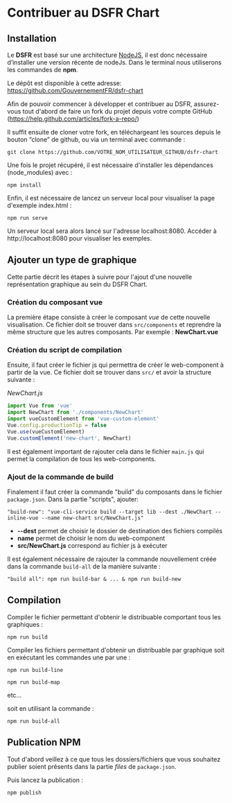 # Contribuer au DSFR Chart

## Installation 

Le **DSFR** est basé sur une architecture [NodeJS](https://nodejs.org/), il est donc nécessaire d’installer une version récente de nodeJs. Dans le terminal nous utiliserons les commandes de **npm**.

Le dépôt est disponible à cette adresse: https://github.com/GouvernementFR/dsfr-chart

Afin de pouvoir commencer à développer et contribuer au DSFR, assurez-vous tout d'abord de faire un fork du projet depuis votre compte GitHub (https://help.github.com/articles/fork-a-repo/)

Il suffit ensuite de cloner votre fork, en téléchargeant les sources depuis le bouton “clone” de github, ou via un terminal avec commande :
```
git clone https://github.com/VOTRE_NOM_UTILISATEUR_GITHUB/dsfr-chart
```



Une fois le projet récupéré, il est nécessaire d'installer les dépendances (node_modules) avec :

```npm install```

Enfin, il est nécessaire de lancez un serveur local pour visualiser la page d'exemple index.html :

``npm run serve``

Un serveur local sera alors lancé sur l'adresse localhost:8080. Accéder à http://localhost:8080 pour visualiser les exemples.  



## Ajouter un type de graphique

Cette partie décrit les étapes à suivre pour l'ajout d'une nouvelle représentation graphique au sein du DSFR Chart.

### Création du composant vue

La première étape consiste à créer le composant *vue* de cette nouvelle visualisation. Ce fichier doit se trouver dans ``src/components`` et reprendre la même structure que les autres composants.  Par exemple : **NewChart.vue**



### Création du script de compilation

Ensuite, il faut créer le fichier js qui permettra de créer le web-component à partir de la vue. Ce fichier doit se trouver dans ``src/`` et avoir la structure suivante : 

*NewChart.js*

```javascript
import Vue from 'vue'
import NewChart from './components/NewChart'
import vueCustomElement from 'vue-custom-element'
Vue.config.productionTip = false
Vue.use(vueCustomElement)
Vue.customElement('new-chart', NewChart)
```

Il est également important de rajouter cela dans le fichier ``main.js`` qui permet la compilation de tous les web-components.



### Ajout de la commande de build

Finalement il faut créer la commande "build" du composants dans le fichier ``package.json``. Dans la partie "scripts", ajouter: 

``"build-new": "vue-cli-service build --target lib --dest ./NewChart --inline-vue --name new-chart src/NewChart.js"``

* **--dest** permet de choisir le dossier de destination des fichiers compilés
* **name** permet de choisir le nom du web-component
* **src/NewChart.js** correspond au fichier js à exécuter

Il est également nécessaire de rajouter la commande nouvellement créée dans la commande `build-all` de la manière suivante :

`"build all": npm run build-bar & ... & npm run build-new`

## Compilation

Compiler le fichier permettant d'obtenir le distribuable comportant tous les graphiques :

``npm run build``

Compiler les fichiers permettant d'obtenir un distribuable par graphique soit en exécutant les commandes une par une :

``npm run build-line``

``npm run build-map``

etc...

soit en utilisant la commande :

`npm run build-all`



## Publication NPM

Tout d'abord veillez à ce que tous les dossiers/fichiers que vous souhaitez publier soient présents dans la partie *files* de `package.json`.

Puis lancez la publication : 

``npm publish``

